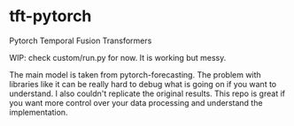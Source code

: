 # tft-pytorch
Pytorch Temporal Fusion Transformers

WIP: check custom/run.py for now. It is working but messy.

The main model is taken from pytorch-forecasting. The problem with libraries like it can be really hard to debug what is going on if you want to understand. I also couldn't replicate the original results. This repo is great if you want more control over your data processing and understand the implementation.

